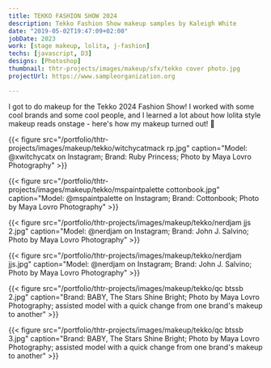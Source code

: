 ```yaml
---
title: TEKKO FASHION SHOW 2024
description: Tekko Fashion Show makeup samples by Kaleigh White
date: "2019-05-02T19:47:09+02:00"
jobDate: 2023
work: [stage makeup, lolita, j-fashion]
techs: [javascript, D3]
designs: [Photoshop]
thumbnail: thtr-projects/images/makeup/sfx/tekko cover photo.jpg
projectUrl: https://www.sampleorganization.org

---
```


I got to do makeup for the Tekko 2024 Fashion Show! I worked with some cool brands and some cool people, and I learned a lot about how lolita style makeup reads onstage - here's how my makeup turned out! :lipstick:

{{< figure src="/portfolio/thtr-projects/images/makeup/tekko/witchycatmack rp.jpg" caption="Model: @xwitchycatx on Instagram; Brand: Ruby Princess; Photo by Maya Lovro Photography" >}}

{{< figure src="/portfolio/thtr-projects/images/makeup/tekko/mspaintpalette cottonbook.jpg" caption="Model: @mspaintpalette on Instagram; Brand: Cottonbook; Photo by Maya Lovro Photography" >}}

{{< figure src="/portfolio/thtr-projects/images/makeup/tekko/nerdjam jjs 2.jpg" caption="Model: @nerdjam on Instagram; Brand: John J. Salvino; Photo by Maya Lovro Photography" >}}

{{< figure src="/portfolio/thtr-projects/images/makeup/tekko/nerdjam jjs.jpg" caption="Model: @nerdjam on Instagram; Brand: John J. Salvino; Photo by Maya Lovro Photography" >}}

{{< figure src="/portfolio/thtr-projects/images/makeup/tekko/qc btssb 2.jpg" caption="Brand: BABY, The Stars Shine Bright; Photo by Maya Lovro Photography; assisted model with a quick change from one brand's makeup to another" >}}

{{< figure src="/portfolio/thtr-projects/images/makeup/tekko/qc btssb 3.jpg" caption="Brand: BABY, The Stars Shine Bright; Photo by Maya Lovro Photography; assisted model with a quick change from one brand's makeup to another" >}}
